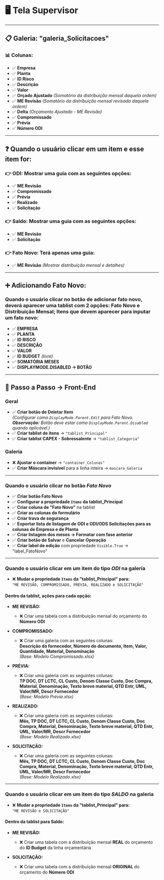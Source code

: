 # 🖥️ **Tela Supervisor**

---

## 📋 **Galeria: "galeria_Solicitacoes"**

### 📊 **Colunas:**
- ✅ **Empresa**
- ✅ **Planta**
- ✅ **ID Risco**
- ✅ **Descrição**
- ✅ **Valor**
- ✅ **Orçado Ajustado** *(Somatório da distribuição mensal daquela ordem)*
- ✅ **ME Revisão** *(Somatório da distribuição mensal revisada daquela ordem)*
- ✅ **Delta** *(Orçamento Ajustado - ME Revisão)*
- ✅ **Compromissado**
- ✅ **Prévia**
- ✅ **Número ODI**

---

## ❓ **Quando o usuário clicar em um item e esse item for:**

### 👉 **ODI**: Mostrar uma guia com as seguintes opções:
- ✅ **ME Revisão**
- ✅ **Compromissado**
- ✅ **Prévia**
- ✅ **Realizado**
- ✅ **Solicitação**

### 👉 **Saldo**: Mostrar uma guia com as seguintes opções:
- ✅ **ME Revisão**
- ✅ **Solicitação**

### 👉 **Fato Novo**: Terá apenas uma guia:
- ✅ **ME Revisão** *(Mostrar distribuição mensal e detalhes)*

---

## ➕ **Adicionando Fato Novo:**
### Quando o usuário clicar no botão de adicionar fato novo, deverá aparecer uma tablist com 2 opções: Fato Novo e Distribuição Mensal; Itens que devem aparecer para inputar um fato novo:
- ✅ **EMPRESA**
- ✅ **PLANTA**
- ✅ **ID RISCO**
- ✅ **DESCRIÇÃO**
- ✅ **VALOR**
- ✅ **ID BUDGET** *(livre)*
- ✅ **SOMATÓRIA MESES**
- ✅ **DISPLAYMODE.DISABLED → BOTÃO**

---

## 🔧 **Passo a Passo → Front-End**

### **Geral**
- ✅ **Criar botão de Deletar Item**  
  *(Configurar como `DisplayMode.Parent.Edit` para Fato Novo.  
  **Observação:** Botão deve estar como `DisplayMode.Parent.Disabled` quando aplicável.)*
- ✅ **Criar tablist de itens** → `"tablist_Principal"`
- ✅ **Criar tablist CAPEX - Sobressalente** → `"tablist_Categoria"`

### **Galeria**
- ❌ **Ajustar o container** → `"container_Colunas"`
- ✅ **Criar Máscara invisível** para a linha inteira → `mascara_Galeria`

---

### **Quando o usuário clicar no botão _Fato Novo_**
- ✅ **Criar botão Fato Novo**
- ✅ **Configurar a propriedade `Items` da tablist_Principal**
- ✅ **Criar coluna de "Fato Novo"** na tablist
- ✅ **Criar as colunas do formulário**
- ✅ **Criar trava de segurança**
- ✅ **Exportar lista de listagem de ODI e ODI/ODS Solicitações para as colunas de Empresa e de Planta**
- ✅ **Criar listagem dos meses → Formatar com fase anterior** 
- ✅ **Criar botão de Salvar** e **Cancelar Operação**
- ✅ **Criar label de edição** com propriedade `Visible.True` → "label_FatoNovo"

---

### **Quando o usuário clicar em um item do tipo _ODI_ na galeria**
- ❌ **Mudar a propriedade `Items` da "tablist_Principal" para:**  
  `"ME REVISÃO, COMPROMISSADO, PRÉVIA, REALIZADO e SOLICITAÇÃO"`

#### Dentro da tablist, ações para cada opção:
- **ME REVISÃO:**  
  - ❌ Criar uma tabela com a distribuição mensal do orçamento do **Número ODI**

- **COMPROMISSADO:**  
  - ❌ Criar uma galeria com as seguintes colunas:  
    **Descrição do fornecedor, Número do documento, Item, Valor, Quantidade, Material, Denominação**  
    *(Base: Modelo Compromissado.xlsx)*

- **PRÉVIA:**  
  - ❌ Criar uma galeria com as seguintes colunas:  
    **TP DOC, DT LCTC, CL Custo, Denom Classe Custo, Doc Compra, Material, Denominação, Texto breve material, QTD Entr, UML, Valor/MR, Descr Fornecedor**  
    *(Base: Modelo Prévia.xlsx)*

- **REALIZADO:**  
  - ❌ Criar uma galeria com as seguintes colunas:  
    **Mês, TP DOC, DT LCTC, CL Custo, Denom Classe Custo, Doc Compra, Material, Denominação, Texto breve material, QTD Entr, UML, Valor/MR, Descr Fornecedor**  
    *(Base: Modelo Realizado.xlsx)*

- **SOLICITAÇÃO:**  
  - ❌ Criar uma galeria com as seguintes colunas:  
    **Mês, TP DOC, DT LCTC, CL Custo, Denom Classe Custo, Doc Compra, Material, Denominação, Texto breve material, QTD Entr, UML, Valor/MR, Descr Fornecedor**  
    *(Base: Modelo Realizado.xlsx)*

---

### **Quando o usuário clicar em um item do tipo _SALDO_ na galeria**
- ❌ **Mudar a propriedade `Items` da "tablist_Principal" para:**  
  `"ME REVISÃO e SOLICITAÇÃO"`

#### Dentro da tablist para Saldo:
- **ME REVISÃO:**  
  - ❌ Criar uma tabela com a distribuição mensal **REAL** do orçamento do **ID Budget** da linha orçamentária

- **SOLICITAÇÃO:**  
  - ❌ Criar uma tabela com a distribuição mensal **ORIGINAL** do orçamento do **Número ODI**
